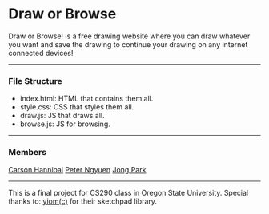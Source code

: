 # Draw or Browse
  Draw or Browse! is a free drawing website where you can draw whatever you want and save the drawing to continue your drawing on any internet connected devices!
  
---  
### File Structure
  * index.html: HTML that contains them all.
  * style.css: CSS that styles them all.
  * draw.js: JS that draws all.
  * browse.js: JS for browsing.
  
  
---
### Members
  [Carson Hannibal](https://github.com/carshann) 
  [Peter Ngyuen](https://github.com/nguyepe2) 
  [Jong Park](https://github.com/parkj6) 


---
This is a final project for CS290 class in Oregon State University.
Special thanks to: [yiom(c)](https://yiom.github.io/sketchpad/) for their sketchpad library.

